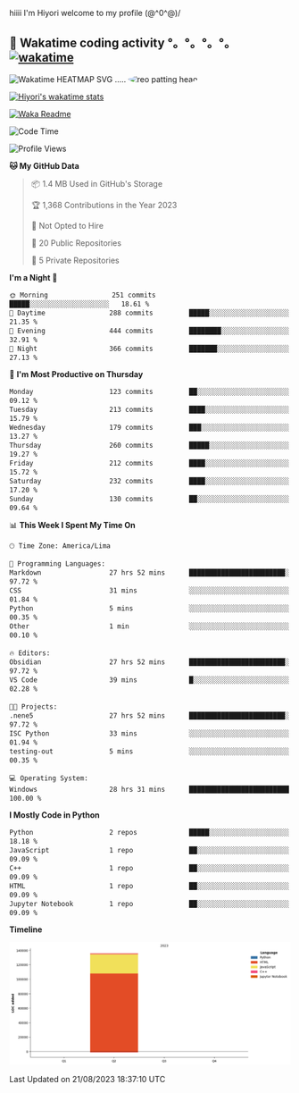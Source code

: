 hiiii I'm Hiyori welcome to my profile \(@^0^@)/

## 🦄 Wakatime coding activity °。°。°。°。[![wakatime](https://wakatime.com/badge/user/49dba2c5-26e1-43a7-9d07-e0f8613d1227.svg)](https://wakatime.com/@49dba2c5-26e1-43a7-9d07-e0f8613d1227) 
<img src="https://wakatime.com/share/@ziajoriii7/ef87015d-57e0-4afb-bb56-1a99a24ea312.svg" width="600" alt="Wakatime HEATMAP SVG"/> ..... <img src="https://i.postimg.cc/RFM2CQFY/reo-patting.webp" alt="reo patting head" width="200" style="border-radius: 50%;">

 [![Hiyori's wakatime stats](https://github-readme-stats.vercel.app/api/wakatime?username=ziajoriii7&theme=buefy&range=last_year&is_including_today=true&layout=compact&hide=markdown)](https://github.com/anuraghazra/github-readme-stats)
 

[![Waka Readme](https://github.com/hiyorijl/hiyorijl/actions/workflows/Waka%20Readme.yml/badge.svg)](https://github.com/hiyorijl/hiyorijl/actions/workflows/Waka%20Readme.yml)

<!--START_SECTION:waka-->
![Code Time](http://img.shields.io/badge/Code%20Time-326%20hrs%2024%20mins-blue)

![Profile Views](http://img.shields.io/badge/Profile%20Views-0-blue)

**🐱 My GitHub Data** 

> 📦 1.4 MB Used in GitHub's Storage 
 > 
> 🏆 1,368 Contributions in the Year 2023
 > 
> 🚫 Not Opted to Hire
 > 
> 📜 20 Public Repositories 
 > 
> 🔑 5 Private Repositories 
 > 
**I'm a Night 🦉** 

```text
🌞 Morning                251 commits         █████░░░░░░░░░░░░░░░░░░░░   18.61 % 
🌆 Daytime                288 commits         █████░░░░░░░░░░░░░░░░░░░░   21.35 % 
🌃 Evening                444 commits         ████████░░░░░░░░░░░░░░░░░   32.91 % 
🌙 Night                  366 commits         ███████░░░░░░░░░░░░░░░░░░   27.13 % 
```
📅 **I'm Most Productive on Thursday** 

```text
Monday                   123 commits         ██░░░░░░░░░░░░░░░░░░░░░░░   09.12 % 
Tuesday                  213 commits         ████░░░░░░░░░░░░░░░░░░░░░   15.79 % 
Wednesday                179 commits         ███░░░░░░░░░░░░░░░░░░░░░░   13.27 % 
Thursday                 260 commits         █████░░░░░░░░░░░░░░░░░░░░   19.27 % 
Friday                   212 commits         ████░░░░░░░░░░░░░░░░░░░░░   15.72 % 
Saturday                 232 commits         ████░░░░░░░░░░░░░░░░░░░░░   17.20 % 
Sunday                   130 commits         ██░░░░░░░░░░░░░░░░░░░░░░░   09.64 % 
```


📊 **This Week I Spent My Time On** 

```text
🕑︎ Time Zone: America/Lima

💬 Programming Languages: 
Markdown                 27 hrs 52 mins      ████████████████████████░   97.72 % 
CSS                      31 mins             ░░░░░░░░░░░░░░░░░░░░░░░░░   01.84 % 
Python                   5 mins              ░░░░░░░░░░░░░░░░░░░░░░░░░   00.35 % 
Other                    1 min               ░░░░░░░░░░░░░░░░░░░░░░░░░   00.10 % 

🔥 Editors: 
Obsidian                 27 hrs 52 mins      ████████████████████████░   97.72 % 
VS Code                  39 mins             █░░░░░░░░░░░░░░░░░░░░░░░░   02.28 % 

🐱‍💻 Projects: 
.nene5                   27 hrs 52 mins      ████████████████████████░   97.72 % 
ISC Python               33 mins             ░░░░░░░░░░░░░░░░░░░░░░░░░   01.94 % 
testing-out              5 mins              ░░░░░░░░░░░░░░░░░░░░░░░░░   00.35 % 

💻 Operating System: 
Windows                  28 hrs 31 mins      █████████████████████████   100.00 % 
```

**I Mostly Code in Python** 

```text
Python                   2 repos             █████░░░░░░░░░░░░░░░░░░░░   18.18 % 
JavaScript               1 repo              ██░░░░░░░░░░░░░░░░░░░░░░░   09.09 % 
C++                      1 repo              ██░░░░░░░░░░░░░░░░░░░░░░░   09.09 % 
HTML                     1 repo              ██░░░░░░░░░░░░░░░░░░░░░░░   09.09 % 
Jupyter Notebook         1 repo              ██░░░░░░░░░░░░░░░░░░░░░░░   09.09 % 
```



**Timeline**

![Lines of Code chart](https://raw.githubusercontent.com/hiyorijl/hiyorijl/main/assets/bar_graph.png)


 Last Updated on 21/08/2023 18:37:10 UTC
<!--END_SECTION:waka-->
